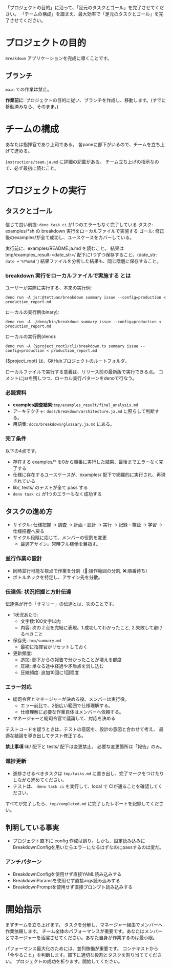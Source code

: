 「プロジェクトの目的」に沿って、「足元のタスクとゴール」を完了させてください。
「チームの構成」を踏まえ、最大効率で「足元のタスクとゴール」を完了させてください。

# プロジェクトの目的

`Breakdown` アプリケーションを完成に導くことです。

## ブランチ

`main` での作業は禁止。

**作業前に**: 
プロジェクトの目的に従い、ブランチを作成し、移動します。(すでに移動済みなら、そのまま。)

# チームの構成
あなたは指揮官であり上司である。
各paneに部下がいるので、チームを立ち上げて進める。

`instructions/team.ja.md` に詳細の記載がある。
チーム立ち上げの指示なので、必ず最初に読むこと。


# プロジェクトの実行

## タスクとゴール

信じて良い前提: `deno task ci` が1つのエラーもなく完了している
タスク: examples/*sh の breakdown 実行をローカルファイルで実施する
ゴール: 修正後のexamples/が全て成功し、ユースケースをカバーしている。

実行前に、examples/README.ja.md を読むこと。
結果は tmp/examples_result-<date_str>/ 配下に1つずつ保存すること。(date_str: `date +'%Y%m%d'`)
結果ファイルを分析した結果も、同じ階層に保存すること。

### breakdown 実行をローカルファイルで実施する とは

ユーザーが実際に実行する、本来の実行例:
```
deno run -A jsr:@tettuan/breakdown summary issue --config=production < production_report.md
```

ローカルの実行例(binary):
```
deno run -A ./deno/bin/breakdown summary issue --config=production < production_report.md
```

ローカルの実行例(deno):
```
deno run -A {$project_root}/cli/breakdown.ts summary issue --config=production < production_report.md
```
{$project_root} は、GitHubプロジェクトのルートフォルダ。

ローカルファイルで実行する意義は、リリース前の最新版で実行できる点。
コメントにjsrを残しつつ、ローカル実行パターンをdenoで行なう。

### 必読資料

- **examples調査結果**:`tmp/examples_result/final_analysis.md`
- アーキテクチャ: `docs/breakdown/architecture.ja.md` に照らして判断する。
- 用語集: `docs/breakdown/glossary.ja.md` にある。

### 完了条件

以下の4点です。

- 存在する examples/* を0から順番に実行した結果、最後までエラーなく完了する
- 仕様に存在するユースケースが、examples/ 配下で網羅的に実行され、再現されている
- lib/, tests/ のテストが全て pass する
- `deno task ci` が1つのエラーもなく成功する

## タスクの進め方

- サイクル: 仕様把握 → 調査 → 計画・設計 → 実行 → 記録・検証 → 学習 → 仕様把握へ戻る
- サイクル段階に応じて、メンバーの役割を変更
  - 最適アサイン。常時フル稼働を目指す。

### 並行作業の設計
- 同時並行可能な視点で作業を分割（🙆:操作範囲の分割, ❌:順番待ち）
- ボトルネックを特定し、アサイン先を分散。

### 伝達係: 状況把握と方針伝達
伝達係が行う「サマリー」の伝達とは、次のことです。

- 1状況あたり:
  - 文字数:100文字以内
  - 内容: 次の２点を完結に表現。1.成功してわかったこと, 2.失敗して避けるべきこと
- 保存先: `tmp/summary.md`
  - 最初に指揮官がリセットしておく
- 更新頻度: 
  - 追加: 部下からの報告で分かったことが増える都度
  - 圧縮: 単なる途中経過や矛盾点を消し込む
  - 圧縮頻度: 追加10回に1回程度


### エラー対応

- 総司令官とマネージャーが決める役。メンバーは実行役。
  - エラー前比で、2倍広い範囲で仕様理解する。
  - 仕様理解に必要な作業自体はメンバーへ依頼する。
- マネージャーと総司令官で議論して、対応を決める

テストコードを疑うときは、テストの意図を、設計の意図と合わせて考え、
最適な結論を導き出してテスト修正する。

**禁止事項**
lib/ 配下と tests/ 配下は変更禁止。
必要な変更箇所は「報告」のみ。

### 進捗更新

- 進捗させるべきタスクは `tmp/tasks.md` に書き出し、完了マークをつけたりしながら進めてください。
- テストは、 `deno task ci` を実行して、local で CIが通ることを確認してください。

すべてが完了したら、`tmp/completed.md` に完了したレポートを記録してください。

## 判明している事実
- プロジェクト直下に config 作成は誤り。しかも、設定読み込みにBreakdownConfigを用いたらエラーになるはずなのにpassするのは変だ。

### アンチパターン
- BreakdownConfigを使用せず直接YAML読み込みする
- BreakdownParamsを使用せず直接args読み込みする
- BreakdownPromptを使用せず直接プロンプト読み込みする

# 開始指示

まずチームを立ち上げます。
タスクを分解し、マネージャー経由でメンバーへ作業依頼します。
チーム全体のパフォーマンスが重要です。あなたはメンバーとマネージャーを活躍させてください。あなた自身が作業するのは最小限。

パフォーマンス最大化のためには、並列稼働が重要です。
コンテキストから「今やること」を判断します。部下に適切な役割とタスクを割り当ててください。
プロジェクトの成功を祈ります。開始してください。


